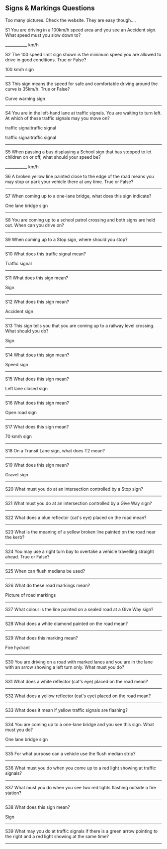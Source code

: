 ## Signs & Markings Questions

Too many pictures. Check the website. They are easy though....



S1   You are driving in a 100km/h speed area and you see an Accident sign. What speed must you slow down to?

___________ km/h

S2   The 100 speed limit sign shown is the minimum speed you are allowed to drive in good conditions. True or False?

100 km/h sign



___________

S3   This sign means the speed for safe and comfortable driving around the curve is 35km/h. True or False?

Curve warning sign



___________

S4   You are in the left-hand lane at traffic signals. You are waiting to turn left. At which of these traffic signals may you move on?

traffic signaltraffic signal

traffic signaltraffic signal



___________

S5   When passing a bus displaying a School sign that has stopped to let children on or off, what should your speed be?

___________ km/h

S6   A broken yellow line painted close to the edge of the road means you may stop or park your vehicle there at any time. True or False?

___________

S7   When coming up to a one-lane bridge, what does this sign indicate?

One lane bridge sign



___________________________________________________________________________________________________

S8   You are coming up to a school patrol crossing and both signs are held out. When can you drive on?

___________________________________________________________________________________________________

S9   When coming up to a Stop sign, where should you stop?

___________________________________________________________________________________________________

S10   What does this traffic signal mean?

Traffic signal



___________________________________________________________________________________________________

S11   What does this sign mean?

Sign



___________________________________________________________________________________________________

S12   What does this sign mean?

Accident sign



___________________________________________________________________________________________________

S13   This sign tells you that you are coming up to a railway level crossing. What should you do?

Sign



___________________________________________________________________________________________________

S14   What does this sign mean?

Speed sign



___________________________________________________________________________________________________

S15   What does this sign mean?

Left lane closed sign



___________________________________________________________________________________________________

S16   What does this sign mean?

Open road sign



___________________________________________________________________________________________________

S17   What does this sign mean?

70 km/h sign



___________________________________________________________________________________________________

S18   On a Transit Lane sign, what does T2 mean?

___________________________________________________________________________________________________

S19   What does this sign mean?

Gravel sign



___________________________________________________________________________________________________

S20   What must you do at an intersection controlled by a Stop sign?

___________________________________________________________________________________________________

S21   What must you do at an intersection controlled by a Give Way sign?

___________________________________________________________________________________________________

S22   What does a blue reflector (cat's eye) placed on the road mean?

___________________________________________________________________________________________________

S23   What is the meaning of a yellow broken line painted on the road near the kerb?

___________________________________________________________________________________________________

S24   You may use a right turn bay to overtake a vehicle travelling straight ahead. True or False?

___________

S25   When can flush medians be used?

___________________________________________________________________________________________________

S26   What do these road markings mean?

Picture of road markings



___________________________________________________________________________________________________

S27   What colour is the line painted on a sealed road at a Give Way sign?

___________________________________________________________________________________________________

S28   What does a white diamond painted on the road mean?

___________________________________________________________________________________________________

S29   What does this marking mean?

Fire hydrant



___________________________________________________________________________________________________

S30   You are driving on a road with marked lanes and you are in the lane with an arrow showing a left turn only. What must you do?

___________________________________________________________________________________________________

S31   What does a white reflector (cat's eye) placed on the road mean?

___________________________________________________________________________________________________

S32   What does a yellow reflector (cat's eye) placed on the road mean?

___________________________________________________________________________________________________

S33   What does it mean if yellow traffic signals are flashing?

___________________________________________________________________________________________________

S34   You are coming up to a one-lane bridge and you see this sign. What must you do?

One lane bridge sign



___________________________________________________________________________________________________

S35   For what purpose can a vehicle use the flush median strip?

___________________________________________________________________________________________________

S36   What must you do when you come up to a red light showing at traffic signals?

___________________________________________________________________________________________________

S37   What must you do when you see two red lights flashing outside a fire station?

___________________________________________________________________________________________________

S38   What does this sign mean?

Sign



___________________________________________________________________________________________________

S39   What may you do at traffic signals if there is a green arrow pointing to the right and a red light showing at the same time?

___________________________________________________________________________________________________
